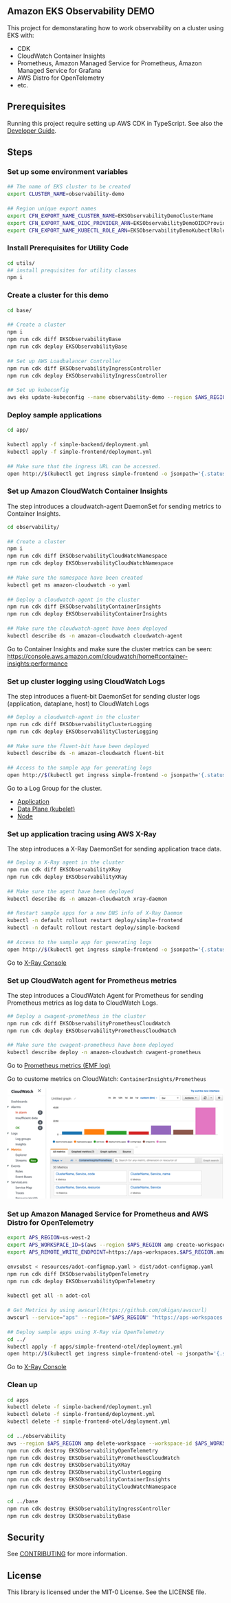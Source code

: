 ## Amazon EKS Observability DEMO

This project for demonstarating how to work observability on a cluster using EKS with:

* CDK
* CloudWatch Container Insights
* Prometheus, Amazon Managed Service for Prometheus, Amazon Managed Service for Grafana
* AWS Distro for OpenTelemetry
* etc.

## Prerequisites

Running this project require setting up AWS CDK in TypeScript. See also the [Developer Guide](https://docs.aws.amazon.com/cdk/latest/guide/hello_world.html).

## Steps

### Set up some environment variables

```bash
## The name of EKS cluster to be created
export CLUSTER_NAME=observability-demo

## Region unique export names
export CFN_EXPORT_NAME_CLUSTER_NAME=EKSObservabilityDemoClusterName
export CFN_EXPORT_NAME_OIDC_PROVIDER_ARN=EKSObservabilityDemoOIDCProviderArn
export CFN_EXPORT_NAME_KUBECTL_ROLE_ARN=EKSObservabilityDemoKubectlRoleArn
```
### Install Prerequisites for Utility Code

```bash
cd utils/
## install prequisites for utility classes
npm i
```

### Create a cluster for this demo

```bash
cd base/

## Create a cluster
npm i
npm run cdk diff EKSObservabilityBase
npm run cdk deploy EKSObservabilityBase

## Set up AWS Loadbalancer Controller
npm run cdk diff EKSObservabilityIngressController
npm run cdk deploy EKSObservabilityIngressController

## Set up kubeconfig
aws eks update-kubeconfig --name observability-demo --region $AWS_REGION --role-arn arn:aws:iam::xxxx:role/EKSObservabilityBase-BaseClusterMastersRoleXXX
```

### Deploy sample applications

```bash
cd app/

kubectl apply -f simple-backend/deployment.yml
kubectl apply -f simple-frontend/deployment.yml

## Make sure that the ingress URL can be accessed.
open http://$(kubectl get ingress simple-frontend -o jsonpath='{.status.loadBalancer.ingress[0].hostname}')
```

### Set up Amazon CloudWatch Container Insights

The step introduces a cloudwatch-agent DaemonSet for sending metrics to Container Insights.

```bash
cd observability/

## Create a cluster
npm i
npm run cdk diff EKSObservabilityCloudWatchNamespace
npm run cdk deploy EKSObservabilityCloudWatchNamespace

## Make sure the namespace have been created
kubectl get ns amazon-cloudwatch -o yaml

## Deploy a cloudwatch-agent in the cluster
npm run cdk diff EKSObservabilityContainerInsights
npm run cdk deploy EKSObservabilityContainerInsights

## Make sure the cloudwatch-agent have been deployed
kubectl describe ds -n amazon-cloudwatch cloudwatch-agent
```

Go to Container Insights and make sure the cluster metrics can be seen:
https://console.aws.amazon.com/cloudwatch/home#container-insights:performance

### Set up cluster logging using CloudWatch Logs

The step introduces a fluent-bit DaemonSet for sending cluster logs (application, dataplane, host) to CloudWatch Logs

```bash
## Deploy a cloudwatch-agent in the cluster
npm run cdk diff EKSObservabilityClusterLogging
npm run cdk deploy EKSObservabilityClusterLogging

## Make sure the fluent-bit have been deployed
kubectl describe ds -n amazon-cloudwatch fluent-bit

## Access to the sample app for generating logs
open http://$(kubectl get ingress simple-frontend -o jsonpath='{.status.loadBalancer.ingress[0].hostname}')
```

Go to a Log Group for the cluster.

* [Application](https://console.aws.amazon.com/cloudwatch/home#logsV2:log-groups/log-group/$252Faws$252Fcontainerinsights$252Fobservability-demo$252Fapplication)
* [Data Plane (kubelet)](https://console.aws.amazon.com/cloudwatch/home#logsV2:log-groups/log-group/$252Faws$252Fcontainerinsights$252Fobservability-demo$252Fdataplane)
* [Node](https://console.aws.amazon.com/cloudwatch/home#logsV2:log-groups/log-group/$252Faws$252Fcontainerinsights$252Fobservability-demo$252Fhost)

### Set up application tracing using AWS X-Ray

The step introduces a X-Ray DaemonSet for sending application trace data.

```bash
## Deploy a X-Ray agent in the cluster
npm run cdk diff EKSObservabilityXRay
npm run cdk deploy EKSObservabilityXRay

## Make sure the agent have been deployed
kubectl describe ds -n amazon-cloudwatch xray-daemon

## Restart sample apps for a new DNS info of X-Ray Daemon
kubectl -n default rollout restart deploy/simple-frontend
kubectl -n default rollout restart deploy/simple-backend

## Access to the sample app for generating logs
open http://$(kubectl get ingress simple-frontend -o jsonpath='{.status.loadBalancer.ingress[0].hostname}')
```

Go to [X-Ray Console](https://console.aws.amazon.com/xray/home#/service-map)

### Set up CloudWatch agent for Prometheus metrics

The step introduces a CloudWatch Agent for Prometheus for sending Prometheus metrics as log data to CloudWatch Logs.

```bash
## Deploy a cwagent-prometheus in the cluster
npm run cdk diff EKSObservabilityPrometheusCloudWatch
npm run cdk deploy EKSObservabilityPrometheusCloudWatch

## Make sure the cwagent-prometheus have been deployed
kubectl describe deploy -n amazon-cloudwatch cwagent-prometheus
```

Go to [Prometheus metrics (EMF log)](https://console.aws.amazon.com/cloudwatch/home#logsV2:log-groups/log-group/$252Faws$252Fcontainerinsights$252Fobservability-demo$252Fprometheus)

Go to custome metrics on CloudWatch: `ContainerInsights/Prometheus`

![metrics page](images/prometheus-cloudwatch.png)

### Set up Amazon Managed Service for Prometheus and AWS Distro for OpenTelemetry

```bash
export APS_REGION=us-west-2
export APS_WORKSPACE_ID=$(aws --region $APS_REGION amp create-workspace --query workspaceId --output text)
export APS_REMOTE_WRITE_ENDPOINT=https://aps-workspaces.$APS_REGION.amazonaws.com/workspaces/$APS_WORKSPACE_ID/api/v1/remote_write

envsubst < resources/adot-configmap.yaml > dist/adot-configmap.yaml
npm run cdk diff EKSObservabilityOpenTelemetry
npm run cdk deploy EKSObservabilityOpenTelemetry

kubectl get all -n adot-col

# Get Metrics by using awscurl(https://github.com/okigan/awscurl)
awscurl --service="aps" --region="$APS_REGION" "https://aps-workspaces.$APS_REGION.amazonaws.com/workspaces/$APS_WORKSPACE_ID/api/v1/query?query=adot_rest_client_requests_total"

## Deploy sample apps using X-Ray via OpenTelemetry
cd ../
kubectl apply -f apps/simple-frontend-otel/deployment.yml 
open http://$(kubectl get ingress simple-frontend-otel -o jsonpath='{.status.loadBalancer.ingress[0].hostname}')/hello-world
```

Go to [X-Ray Console](https://console.aws.amazon.com/xray/home#/service-map)

### Clean up

```bash
cd apps
kubectl delete -f simple-backend/deployment.yml
kubectl delete -f simple-frontend/deployment.yml
kubectl delete -f simple-frontend-otel/deployment.yml 

cd ../observability
aws --region $APS_REGION amp delete-workspace --workspace-id $APS_WORKSPACE_ID
npm run cdk destroy EKSObservabilityOpenTelemetry
npm run cdk destroy EKSObservabilityPrometheusCloudWatch
npm run cdk destroy EKSObservabilityXRay
npm run cdk destroy EKSObservabilityClusterLogging
npm run cdk destroy EKSObservabilityContainerInsights
npm run cdk destroy EKSObservabilityCloudWatchNamespace

cd ../base
npm run cdk destroy EKSObservabilityIngressController
npm run cdk destroy EKSObservabilityBase
```

## Security

See [CONTRIBUTING](CONTRIBUTING.md#security-issue-notifications) for more information.

## License

This library is licensed under the MIT-0 License. See the LICENSE file.
